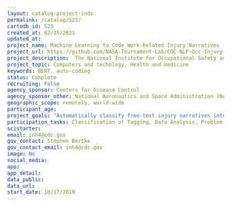 ```yaml
---
layout: catalog-project-indv
permalink: /catalog/523/
cartodb_id: 523
created_at: 02/15/2021  
updated_at: 
project_name: Machine Learning to Code Work-Related Injury Narratives - 2020
project_url: https://github.com/NASA-Tournament-Lab/CDC-NLP-Occ-Injury-Coding
project_description:  The National Institute for Occupational Safety and Health (NIOSH) collects free-text injury narratives in a variety of data-sources. These narratives, often composed by the injured worker themselves, describe the circumstances leading to a work-place injury. In order to create basic surveillance reports to aid future preventative strategies, these narratives need to be categorized into a standardized coding system that identifies the cause of the injury. Traditionally, this was done manually however, recent efforts were made to automate this process. About 8 years ago, NIOSH developed an auto-coder that read a narrative and assigned it to the appropriate causation category. It was estimated that this auto-coder was about 82% accurate. This auto-coder relieved the manual burden of reading thousands of claims and was often more consistent in its designations. The purpose of this project was to host a public competition to improve upon NIOSH's current algorithm."
project_topic: Computers and techology, Health and medicine
keywords: BERT, auto-coding
status: Complete
recruiting: False
agency_sponsor: Centers for Disease Control
agency_sponsor_other: National Aeronautics and Space Administration (NASA); Bureau of Labor and Statistics
geographic_scope: remotely, world-wide
participant_age: 
project_goals: "Automatically classify free-text injury narratives into standardized coding systems using state-of-the-art machine learning, natural language processing algorithms to ease the burden on manual coders." 
participation_tasks: Classification or Tagging, Data Analysis, Problem Solving
scistarter: 
email: inh4@cdc.gov
gov_contact: Stephen Bertke
gov_contact_email: inh4@cdc.gov
image: No
social_media: 
app: 
app_detail: 
data_public: 
data_url: 
start_date: 10/17/2019
---
```



